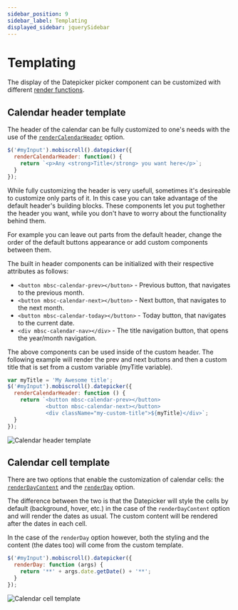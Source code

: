 ```yaml
---
sidebar_position: 9
sidebar_label: Templating
displayed_sidebar: jquerySidebar
---
```


# Templating
The display of the Datepicker picker component can be customized with different [render functions](api#renderers).

## Calendar header template

The header of the calendar can be fully customized to one's needs with the use of the [`renderCalendarHeader`](api#renderer-renderCalendarHeader) option.

```js
$('#myInput').mobiscroll().datepicker({
  renderCalendarHeader: function() {
    return `<p>Any <strong>Title</strong> you want here</p>`;
  }
});
```

While fully customizing the header is very usefull, sometimes it's desireable to customize only parts of it. In this case you can take advantage of the default header's building blocks. These components let you put toghether the header you want, while you don't have to worry about the functionality behind them.

For example you can leave out parts from the default header, change the order of the default buttons appearance or add custom components between them.

The built in header components can be initialized with their respective attributes as follows:

- `<button mbsc-calendar-prev></button>` - Previous button, that navigates to the previous month.
- `<button mbsc-calendar-next></button>` - Next button, that navigates to the next month.
- `<button mbsc-calendar-today></button>` - Today button, that navigates to the current date.
- `<div mbsc-calendar-nav></div>` - The title navigation button, that opens the year/month navigation.

The above components can be used inside of the custom header. The following example will render the prev and next buttons and then a custom title that is set from a custom variable (myTitle variable).

```js title="Custom header with default buttons"
var myTitle = 'My Awesome title';
$('#myInput').mobiscroll().datepicker({
  renderCalendarHeader: function () {
    return `<button mbsc-calendar-prev></button>
            <button mbsc-calendar-next></button>
            <div className="my-custom-title">${myTitle}</div>`;
  }
});
```
![Calendar header template](/img/calendar-header-template.png)

## Calendar cell template

There are two options that enable the customization of calendar cells: the [`renderDayContent`](./api#renderer-renderDayContent) and the [`renderDay`](./api#renderer-renderDay) option.

The difference between the two is that the Datepicker will style the cells by default (background, hover, etc.) in the case of the `renderDayContent` option and will render the dates as usual. The custom content will be rendered after the dates in each cell.

In the case of the `renderDay` option however, both the styling and the content (the dates too) will come from the custom template.

```js title="Example of custom cells"
$('#myInput').mobiscroll().datepicker({
  renderDay: function (args) {
    return '**' + args.date.getDate() + '**';
  }
});
```
![Calendar cell template](/img/calendar-cell-template.png)
